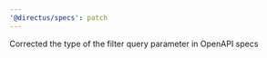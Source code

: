 ```yaml
---
'@directus/specs': patch
---
```


Corrected the type of the filter query parameter in OpenAPI specs
